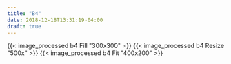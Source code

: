 ```yaml
---
title: "B4"
date: 2018-12-18T13:31:19-04:00
draft: true
---
```


{{< image_processed b4 Fill "300x300" >}}
{{< image_processed b4 Resize "500x" >}}
{{< image_processed b4 Fit "400x200" >}}
